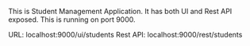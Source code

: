 This is Student Management Application. It has both UI and Rest API exposed. This is running on port 9000.

URL: localhost:9000/ui/students
Rest API: localhost:9000/rest/students
